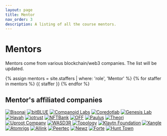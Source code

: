 ```yaml
---
layout: page
title: Mentor
nav_order: 3
description: A listing of all the course mentors.
---
```


# Mentors

Mentors come from various blockchain/web3 companies. The list will be updated. 

{% assign mentors = site.staffers | where: 'role', 'Mentor' %}
{% for staffer in mentors %}
{{ staffer }}
{% endfor %}

## Mentor's affiliated companies

<div class="logo">
<a href="https://www.bisonai.com/" target="_black"><img class="logo-image" src="/kaist/assets/images/bisonai.png" alt="Bisonai"></a>
<a href="https://www.bitblue.team/" target="_black"><img class="logo-image" src="/kaist/assets/images/bitblue.jpg" alt="bitBLUE"></a>
<a href="https://www.companoid.io/" target="_black"><img class="logo-image" src="/kaist/assets/images/companoidlabs.png" alt="Companoid Labs"></a>
<a href="https://coredot.io/" target="_black"><img class="logo-image" src="/kaist/assets/images/coredotlab.png" alt="Coredotlab"></a>
<a href="https://www.genesislab.com/" target="_black"><img class="logo-image" src="/kaist/assets/images/genesislab.png" alt="Genesis Lab"></a>
<a href="https://havah.io/" target="_black"><img class="logo-image" src="/kaist/assets/images/havah.png" alt="Havah"></a>
<a href="https://dcentwallet.com/" target="_black"><img class="logo-image" src="/kaist/assets/images/iotrust.png" alt="iotrust"></a>
<a href="https://nftbank.ai/" target="_black"><img class="logo-image" src="/kaist/assets/images/nftbank.jpg" alt="NFTBank"></a>
<a href="https://off.live/" target="_black"><img class="logo-image" src="/kaist/assets/images/off.png" alt="OFF"></a>
<a href="http://www.paulus.pro/" target="_black"><img class="logo-image" src="/kaist/assets/images/paulus.jpg" alt="Paulus"></a>
<a href="https://theori.io/" target="_black"><img class="logo-image" src="/kaist/assets/images/theori.png" alt="Theori"></a>
<a href="https://www.facebook.com/uprootcompany/" target="_black"><img class="logo-image" src="/kaist/assets/images/uprootcompany.png" alt="Uproot Company"></a>
<a href="https://www.linkedin.com/in/ekjoo/" target="_black"><img class="logo-image" src="/kaist/assets/images/wasd3r.png" alt="WASD3R"></a>
<a href="https://topology.gg" target="_black"><img class="logo-image" src="/kaist/assets/images/topology.PNG" alt="Topology"></a>
<a href="https://www.klaytn.foundation/" target="_black"><img class="logo-image" src="/kaist/assets/images/klaytn.png" alt="Klaytn Foundation"></a>
<a href="https://xangle.io/" target="_black"><img class="logo-image" src="/kaist/assets/images/xangle.png" alt="Xangle"></a>
<a href="https://www.atomrigs.io/" target="_black"><img class="logo-image" src="/kaist/assets/images/atomrigs.png" alt="Atomrigs"></a>
<a href="https://www.allink.io/" target="_black"><img class="logo-image" src="/kaist/assets/images/allink.png" alt="Allink"></a>
<a href="https://peertec.com/" target="_black"><img class="logo-image" src="/kaist/assets/images/peertec.png" alt="Peertec"></a>
<a href="http://majors.kr" target="_black"><img class="logo-image" src="/kaist/assets/images/newz.jpeg" alt="Newz"></a>
<a href="https://www.forte.io/" target="_black"><img class="logo-image" src="/kaist/assets/images/forte.jpg" alt="Forte"></a>
<a href="https://hunt.town" target="_black"><img class="logo-image" src="/kaist/assets/images/hunttown.png" alt="Hunt Town"></a>
</div>
